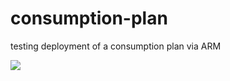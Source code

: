 # consumption-plan
testing deployment of a consumption plan via ARM

<a href="https://portal.azure.com/#create/Microsoft.Template/uri/https%3A%2F%2Fraw.githubusercontent.com%2Fhoffmanic%2Fconsumption-plan%2Fmaster%2Fazuredeploy.json" target="_blank">
    <img src="http://azuredeploy.net/deploybutton.png"/>
</a>
